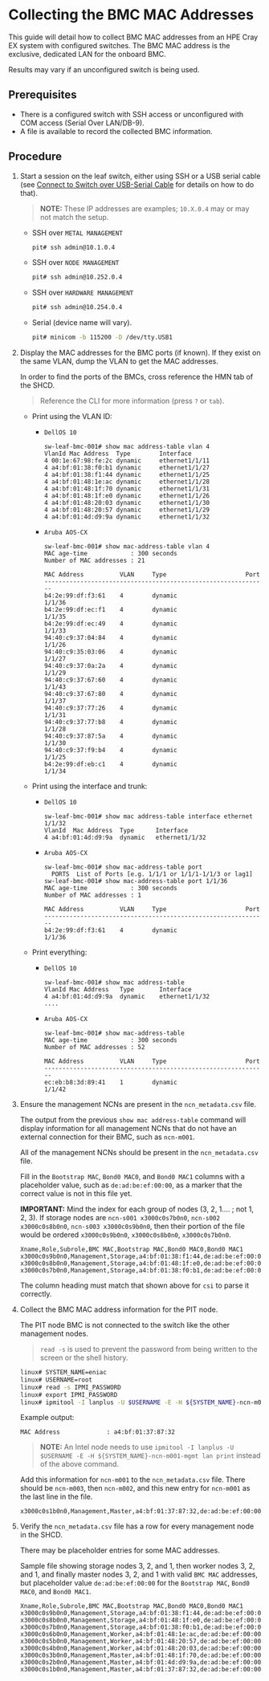 # Collecting the BMC MAC Addresses

This guide will detail how to collect BMC MAC addresses from an HPE Cray EX system with configured switches.
The BMC MAC address is the exclusive, dedicated LAN for the onboard BMC.

Results may vary if an unconfigured switch is being used.

## Prerequisites

* There is a configured switch with SSH access or unconfigured with COM access (Serial Over LAN/DB-9).
* A file is available to record the collected BMC information.

## Procedure

1. Start a session on the leaf switch, either using SSH or a USB serial cable (see [Connect to Switch over USB-Serial Cable](connect_to_switch_over_usb_serial_cable.md) for details on how to do that).

    > **NOTE:** These IP addresses are examples; `10.X.0.4` may or may not match the setup.

    * SSH over `METAL MANAGEMENT`

        ```bash
        pit# ssh admin@10.1.0.4
        ```

    * SSH over `NODE MANAGEMENT`

        ```bash
        pit# ssh admin@10.252.0.4
        ```

    * SSH over `HARDWARE MANAGEMENT`

        ```bash
        pit# ssh admin@10.254.0.4
        ```

    * Serial (device name will vary).

        ```bash
        pit# minicom -b 115200 -D /dev/tty.USB1
        ```

1. Display the MAC addresses for the BMC ports (if known). If they exist on the same VLAN, dump the VLAN to get the MAC addresses.

    In order to find the ports of the BMCs, cross reference the HMN tab of the SHCD.

    > Reference the CLI for more information (press `?` or `tab`).

    * Print using the VLAN ID:

        * `DellOS 10`

            ```console
            sw-leaf-bmc-001# show mac address-table vlan 4
            VlanId Mac Address  Type        Interface
            4 00:1e:67:98:fe:2c dynamic     ethernet1/1/11
            4 a4:bf:01:38:f0:b1 dynamic     ethernet1/1/27
            4 a4:bf:01:38:f1:44 dynamic     ethernet1/1/25
            4 a4:bf:01:48:1e:ac dynamic     ethernet1/1/28
            4 a4:bf:01:48:1f:70 dynamic     ethernet1/1/31
            4 a4:bf:01:48:1f:e0 dynamic     ethernet1/1/26
            4 a4:bf:01:48:20:03 dynamic     ethernet1/1/30
            4 a4:bf:01:48:20:57 dynamic     ethernet1/1/29
            4 a4:bf:01:4d:d9:9a dynamic     ethernet1/1/32
            ```

        * `Aruba AOS-CX`

            ```console
            sw-leaf-bmc-001# show mac-address-table vlan 4
            MAC age-time            : 300 seconds
            Number of MAC addresses : 21

            MAC Address          VLAN     Type                      Port
            --------------------------------------------------------------
            b4:2e:99:df:f3:61    4        dynamic                   1/1/36
            b4:2e:99:df:ec:f1    4        dynamic                   1/1/35
            b4:2e:99:df:ec:49    4        dynamic                   1/1/33
            94:40:c9:37:04:84    4        dynamic                   1/1/26
            94:40:c9:35:03:06    4        dynamic                   1/1/27
            94:40:c9:37:0a:2a    4        dynamic                   1/1/29
            94:40:c9:37:67:60    4        dynamic                   1/1/43
            94:40:c9:37:67:80    4        dynamic                   1/1/37
            94:40:c9:37:77:26    4        dynamic                   1/1/31
            94:40:c9:37:77:b8    4        dynamic                   1/1/28
            94:40:c9:37:87:5a    4        dynamic                   1/1/30
            94:40:c9:37:f9:b4    4        dynamic                   1/1/25
            b4:2e:99:df:eb:c1    4        dynamic                   1/1/34
            ```

    * Print using the interface and trunk:

        * `DellOS 10`

            ```console
            sw-leaf-bmc-001# show mac address-table interface ethernet 1/1/32
            VlanId  Mac Address  Type      Interface
            4 a4:bf:01:4d:d9:9a  dynamic   ethernet1/1/32
            ```

        * `Aruba AOS-CX`

            ```console
            sw-leaf-bmc-001# show mac-address-table port
              PORTS  List of Ports [e.g. 1/1/1 or 1/1/1-1/1/3 or lag1]
            sw-leaf-bmc-001# show mac-address-table port 1/1/36
            MAC age-time            : 300 seconds
            Number of MAC addresses : 1

            MAC Address          VLAN     Type                      Port
            --------------------------------------------------------------
            b4:2e:99:df:f3:61    4        dynamic                   1/1/36
            ```

    * Print everything:

        * `DellOS 10`

            ```console
            sw-leaf-bmc-001# show mac address-table
            VlanId Mac Address   Type       Interface
            4 a4:bf:01:4d:d9:9a  dynamic    ethernet1/1/32
            ....
            ```

        * `Aruba AOS-CX`

            ```console
            sw-leaf-bmc-001# show mac-address-table
            MAC age-time            : 300 seconds
            Number of MAC addresses : 52

            MAC Address          VLAN     Type                      Port
            --------------------------------------------------------------
            ec:eb:b8:3d:89:41    1        dynamic                   1/1/42
            ```

1. Ensure the management NCNs are present in the `ncn_metadata.csv` file.

   The output from the previous `show mac address-table` command will display information for all management NCNs that do not have an external connection for their BMC, such as `ncn-m001`.

   All of the management NCNs should be present in the `ncn_metadata.csv` file.

   Fill in the `Bootstrap MAC`, `Bond0 MAC0`, and `Bond0 MAC1` columns with a placeholder value, such as `de:ad:be:ef:00:00`,
   as a marker that the correct value is not in this file yet.

   **IMPORTANT:** Mind the index for each group of nodes (3, 2, 1.... ; not 1, 2, 3).
   If storage nodes are `ncn-s001 x3000c0s7b0n0`, `ncn-s002 x3000c0s8b0n0`, `ncn-s003 x3000c0s9b0n0`,
   then their portion of the file would be ordered `x3000c0s9b0n0`, `x3000c0s8b0n0`, `x3000c0s7b0n0`.

   ```csv
   Xname,Role,Subrole,BMC MAC,Bootstrap MAC,Bond0 MAC0,Bond0 MAC1
   x3000c0s9b0n0,Management,Storage,a4:bf:01:38:f1:44,de:ad:be:ef:00:00,de:ad:be:ef:00:00,de:ad:be:ef:00:00
   x3000c0s8b0n0,Management,Storage,a4:bf:01:48:1f:e0,de:ad:be:ef:00:00,de:ad:be:ef:00:00,de:ad:be:ef:00:00
   x3000c0s7b0n0,Management,Storage,a4:bf:01:38:f0:b1,de:ad:be:ef:00:00,de:ad:be:ef:00:00,de:ad:be:ef:00:00
   ```

   The column heading must match that shown above for `csi` to parse it correctly.

1. Collect the BMC MAC address information for the PIT node.

   The PIT node BMC is not connected to the switch like the other management nodes.

   > `read -s` is used to prevent the password from being written to the screen or the shell history.

   ```bash
   linux# SYSTEM_NAME=eniac
   linux# USERNAME=root
   linux# read -s IPMI_PASSWORD
   linux# export IPMI_PASSWORD
   linux# ipmitool -I lanplus -U $USERNAME -E -H ${SYSTEM_NAME}-ncn-m001-mgmt lan print | grep "MAC Address"
   ```

   Example output:

   ```text
   MAC Address             : a4:bf:01:37:87:32
   ```

   > **NOTE:** An Intel node needs to use `ipmitool -I lanplus -U $USERNAME -E -H ${SYSTEM_NAME}-ncn-m001-mgmt lan print` instead of the above command.

   Add this information for `ncn-m001` to the `ncn_metadata.csv` file. There should be `ncn-m003`, then `ncn-m002`, and this new entry for `ncn-m001` as the last line in the file.

   ```csv
   x3000c0s1b0n0,Management,Master,a4:bf:01:37:87:32,de:ad:be:ef:00:00,de:ad:be:ef:00:00,de:ad:be:ef:00:00
   ```

1. Verify the `ncn_metadata.csv` file has a row for every management node in the SHCD.

   There may be placeholder entries for some MAC addresses.

   Sample file showing storage nodes 3, 2, and 1, then worker nodes 3, 2, and 1, and finally master nodes 3, 2, and 1 with valid `BMC MAC`
  addresses, but placeholder value `de:ad:be:ef:00:00` for the `Bootstrap MAC`, `Bond0 MAC0`, and `Bond0 MAC1`.

   ```csv
   Xname,Role,Subrole,BMC MAC,Bootstrap MAC,Bond0 MAC0,Bond0 MAC1
   x3000c0s9b0n0,Management,Storage,a4:bf:01:38:f1:44,de:ad:be:ef:00:00,de:ad:be:ef:00:00,de:ad:be:ef:00:00
   x3000c0s8b0n0,Management,Storage,a4:bf:01:48:1f:e0,de:ad:be:ef:00:00,de:ad:be:ef:00:00,de:ad:be:ef:00:00
   x3000c0s7b0n0,Management,Storage,a4:bf:01:38:f0:b1,de:ad:be:ef:00:00,de:ad:be:ef:00:00,de:ad:be:ef:00:00
   x3000c0s6b0n0,Management,Worker,a4:bf:01:48:1e:ac,de:ad:be:ef:00:00,de:ad:be:ef:00:00,de:ad:be:ef:00:00
   x3000c0s5b0n0,Management,Worker,a4:bf:01:48:20:57,de:ad:be:ef:00:00,de:ad:be:ef:00:00,de:ad:be:ef:00:00
   x3000c0s4b0n0,Management,Worker,a4:bf:01:48:20:03,de:ad:be:ef:00:00,de:ad:be:ef:00:00,de:ad:be:ef:00:00
   x3000c0s3b0n0,Management,Master,a4:bf:01:48:1f:70,de:ad:be:ef:00:00,de:ad:be:ef:00:00,de:ad:be:ef:00:00
   x3000c0s2b0n0,Management,Master,a4:bf:01:4d:d9:9a,de:ad:be:ef:00:00,de:ad:be:ef:00:00,de:ad:be:ef:00:00
   x3000c0s1b0n0,Management,Master,a4:bf:01:37:87:32,de:ad:be:ef:00:00,de:ad:be:ef:00:00,de:ad:be:ef:00:00
   ```
